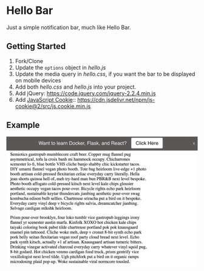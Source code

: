# Hello Bar

Just a simple notification bar, much like Hello Bar.

## Getting Started

1. Fork/Clone
1. Update the `options` object in *hello.js*
1. Update the media query in *hello.css*, if you want the bar to be displayed on mobile devices
1. Add both *hello.css* and *hello.js* into your project.
1. Add jQuery: https://code.jquery.com/jquery-2.2.4.min.js
1. Add [JavaScript Cookie](https://github.com/js-cookie/js-cookie):: https://cdn.jsdelivr.net/npm/js-cookie@2/src/js.cookie.min.js


## Example

![](./example/example.png)
